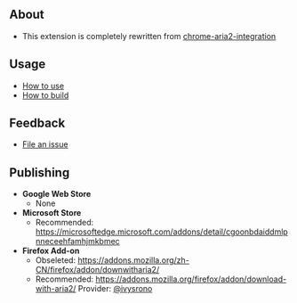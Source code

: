 ## About
- This extension is completely rewritten from [chrome-aria2-integration](https://github.com/robbielj/chrome-aria2-integration)

## Usage
- [How to use](//github.com/jc3213/download_with_aria2/wiki)
- [How to build](//github.com/jc3213/download_with_aria2/wiki/Building)

## Feedback
- [File an issue](//github.com/jc3213/download_with_aria2/issues/new/)

## Publishing
- **Google Web Store**
    - None
- **Microsoft Store**
    - Recommended: https://microsoftedge.microsoft.com/addons/detail/cgoonbdaiddmlpnneceehfamhjmkbmec
- **Firefox Add-on**
    - Obseleted: https://addons.mozilla.org/zh-CN/firefox/addon/downwitharia2/
    - Recommended: https://addons.mozilla.org/firefox/addon/download-with-aria2/ Provider: [@ivysrono](https://github.com/ivysrono)
